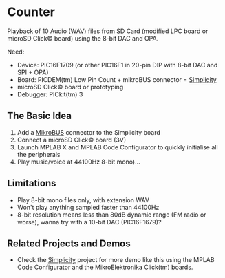 # Counter

Playback of 10 Audio (WAV) files from SD Card (modified LPC board or microSD Click© board) using the 8-bit DAC and OPA.

Need:

* Device: PIC16F1709 (or other PIC16F1 in 20-pin DIP with 8-bit DAC and SPI + OPA)
* Board: PICDEM(tm) Low Pin Count + mikroBUS connector = [Simplicity](https://github.com/luciodj/Simplicity) 
* microSD Click© board or prototyping 
* Debugger: PICkit(tm) 3

## The Basic Idea
1. Add a [MikroBUS](http://www.mikroe.com/mikrobus/) connector to the Simplicity board 
2. Connect a microSD Click© board  (3V)
3. Launch MPLAB X and MPLAB Code Configurator to quickly initialise all the peripherals
4. Play music/voice at 44100Hz 8-bit mono)...


## Limitations
* Play 8-bit mono files only, with extension WAV 
* Won't play anything sampled faster than 44100Hz
* 8-bit resolution means less than 80dB dynamic range (FM radio or worse), wanna try with a 10-bit DAC (PIC16F1679)?

## Related Projects and Demos

* Check the [Simplicity](https://github.com/luciodj/Simplicity) project for more demo like this using the MPLAB Code Configurator and the MikroElektronika Click(tm) boards.
